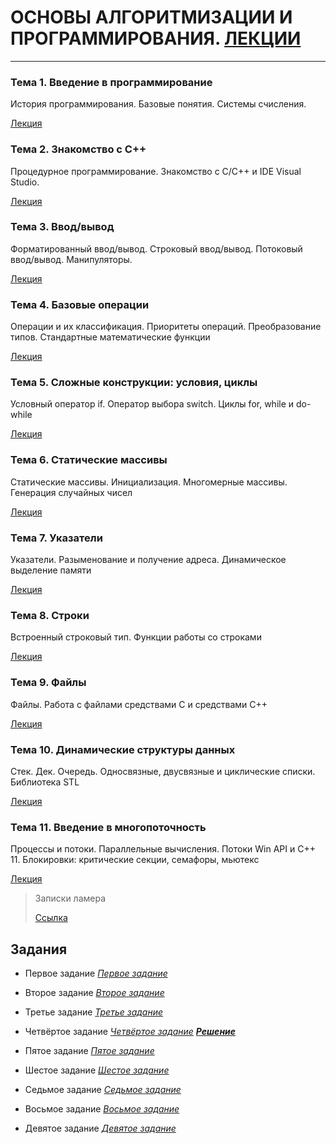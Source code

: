 # ОСНОВЫ АЛГОРИТМИЗАЦИИ И ПРОГРАММИРОВАНИЯ. [ЛЕКЦИИ](https://tgjmjgj.github.io/Clecture/dist/index.html "Лекции")
***


###  Тема 1. Введение в программирование
История программирования. Базовые понятия. Системы счисления.

[Лекция](https://tgjmjgj.github.io/Clecture/dist/lecture/Introduction/index.html "Лекция")

###  Тема 2. Знакомство с C++
Процедурное программирование. Знакомство с C/C++ и IDE Visual Studio.

[Лекция](https://tgjmjgj.github.io/Clecture/dist/lecture/Visual_Cpp/index.html "Лекция") 

###  Тема 3. Ввод/вывод
Форматированный ввод/вывод. Строковый ввод/вывод. Потоковый ввод/вывод. Манипуляторы.

[Лекция](https://tgjmjgj.github.io/Clecture/dist/lecture/Input_Output/index.html "Лекция") 

###  Тема 4. Базовые операции
Операции и их классификация. Приоритеты операций. Преобразование типов. Стандартные математические функции

[Лекция](https://tgjmjgj.github.io/Clecture/dist/lecture/Operations/index.html "Лекция") 

###  Тема 5. Сложные конструкции: условия, циклы
Условный оператор if. Оператор выбора switch. Циклы for, while и do-while

[Лекция](https://tgjmjgj.github.io/Clecture/dist/lecture/Complex_Constructs/index.html "Лекция") 

###  Тема 6. Статические массивы
Статические массивы. Инициализация. Многомерные массивы. Генерация случайных чисел

[Лекция](https://tgjmjgj.github.io/Clecture/dist/lecture/Arrays/index.html "Лекция") 

###  Тема 7. Указатели
Указатели. Разыменование и получение адреса. Динамическое выделение памяти

[Лекция](https://tgjmjgj.github.io/Clecture/dist/lecture/Pointers/index.html "Лекция") 

###  Тема 8. Строки
Встроенный строковый тип. Функции работы со строками

[Лекция](https://tgjmjgj.github.io/Clecture/dist/lecture/Strings/index.html "Лекция")

###  Тема 9. Файлы
Файлы. Работа с файлами средствами C и средствами C++

[Лекция](https://tgjmjgj.github.io/Clecture/dist/lecture/Files/index.html "Лекция")

###  Тема 10. Динамические структуры данных
Стек. Дек. Очередь. Односвязные, двусвязные и циклические списки. Библиотека STL

[Лекция](https://tgjmjgj.github.io/Clecture/dist/lecture/Dynamic_Structures/index.html "Лекция")

###  Тема 11. Введение в многопоточность
Процессы и потоки. Параллельные вычисления. Потоки Win API и C++ 11. Блокировки: критические секции, семафоры, мьютекс

[Лекция](https://tgjmjgj.github.io/Clecture/dist/lecture/Threads/index.html "Лекция")

> Записки ламера
>
> [Ссылка](https://tgjmjgj.github.io/Clecture/dist/completed/hints_of_lammer.pdf "Советы для ламера")

##  Задания
* Первое задание
	[_Первое_ _задание_](https://tgjmjgj.github.io/Clecture/dist/task/Task_1/Task_1.pdf "Задание 1")

* Второе задание
	[_Второе_ _задание_](https://tgjmjgj.github.io/Clecture/dist/task/Task_2/Task_2.pdf "Задание 2")

* Третье задание
	[_Третье_ _задание_](https://tgjmjgj.github.io/Clecture/dist/task/Task_3/Task_3.pdf "Задание 3")

* Четвёртое задание
	[_Четвёртое_ _задание_](https://tgjmjgj.github.io/Clecture/dist/task/Task_4/Task_4.pdf "Задание 4")
	[***Решение***](https://tgjmjgj.github.io/Clecture/dist/completed/Task_4/Index.html "Решение задания 4")

* Пятое задание
	[_Пятое_ _задание_](https://tgjmjgj.github.io/Clecture/dist/task/Task_5/Task_5.pdf "Задание 5")

* Шестое задание
	[_Шестое_ _задание_](https://tgjmjgj.github.io/Clecture/dist/task/Task_6/Task_6.pdf "Задание 6")

* Седьмое задание
	[_Седьмое_ _задание_](https://tgjmjgj.github.io/Clecture/dist/task/Task_7/Task_7.pdf "Задание 7")

* Восьмое задание
	[_Восьмое_ _задание_](https://tgjmjgj.github.io/Clecture/dist/task/Task_8/Task_8.pdf "Задание 8")

* Девятое задание
	[_Девятое_ _задание_](https://tgjmjgj.github.io/Clecture/dist/task/Task_9/Task_9.pdf "Задание 9")